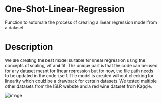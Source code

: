 # One-Shot-Linear-Regression
Function to automate the process of creating a linear regression model from a dataset.

# Description
We are creating the best model suitable for linear regression using the concepts of scaling, vif and fit. 
The unique part is that the code can be used for any dataset meant for linear regression but for now, the file path needs to be updated in the code itself.
The model is created without checking for linearity which could be a drawback for certain datasets.
We tested multiple other datasets from the ISLR website and a red wine dataset from Kaggle.

![image](https://github.com/Snehee-C/One-Shot-Linear-Regression/assets/121091883/5b77be7b-49a3-4ecc-a723-cf747ffd528e)

